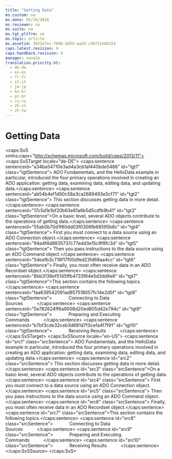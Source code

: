 ```yaml
---
title: "Getting Data"
ms.custom: na
ms.date: 05/16/2016
ms.reviewer: na
ms.suite: na
ms.tgt_pltfrm: na
ms.topic: article
ms.assetid: 3931e7ec-f66b-4d5d-aad3-c4bf12e8b154
caps.latest.revision: 9
caps.handback.revision: 9
manager: sonalm
translation.priority.ht: 
  - de-de
  - es-es
  - fr-fr
  - it-it
  - ja-jp
  - ko-kr
  - pt-br
  - ru-ru
  - zh-cn
  - zh-tw
---
```

# Getting Data
<?xml version="1.0" encoding="utf-8"?>
<caps:SxS xmlns:caps="http://schemas.microsoft.com/build/caps/2013/11">
  <caps:SxSTarget locale="de-DE">
    <developerReferenceWithoutSyntaxDocument xsi:schemaLocation="http://ddue.schemas.microsoft.com/authoring/2003/5 http://dduestorage.blob.core.windows.net/ddueschema/developer.xsd" xmlns="http://ddue.schemas.microsoft.com/authoring/2003/5" xmlns:xlink="http://www.w3.org/1999/xlink" xmlns:xsi="http://www.w3.org/2001/XMLSchema-instance">
      <introduction>
        <para>
          <caps:sentence sentenceid="a34ba54710e3ad4a3cb1af440bde5486" id="tgt1" class="tgtSentence">
            <legacyLink xlink:href="d6a66928-e68f-4c38-b87a-838c5de50a28">ADO Fundamentals</legacyLink>, and the <legacyLink xlink:href="de4bcd56-dac2-45e6-95ab-9fd7f25878fc">HelloData</legacyLink> example in particular, introduced the four primary operations involved in creating an ADO application: getting data, examining data, editing data, and updating data.</caps:sentence>
          <caps:sentence sentenceid="ab54b4ef1d90c58a3ca2689493e5cf71" id="tgt2" class="tgtSentence"> This section discusses getting data in more detail.</caps:sentence>
        </para>
        <para>
          <caps:sentence sentenceid="17c5d1e1bf20b63e61a6b5d5cdfb9b41" id="tgt3" class="tgtSentence">On a basic level, several ADO objects contribute to the operations of getting data.</caps:sentence>
          <caps:sentence sentenceid="55ab0b70d1f60dd03f0306fb68595b8c" id="tgt4" class="tgtSentence"> First you must connect to a data source using an ADO <legacyBold>Connection</legacyBold> object.</caps:sentence>
          <caps:sentence sentenceid="94a4f4d8835737c77edd3e15c9f8fc3d" id="tgt5" class="tgtSentence"> Then you pass instructions to the data source using an ADO <legacyBold>Command</legacyBold> object.</caps:sentence>
          <caps:sentence sentenceid="5deafb3c716f17f00dfed23fd68aa4cc" id="tgt6" class="tgtSentence"> Finally, you most often receive data in an ADO <legacyBold>Recordset</legacyBold> object.</caps:sentence>
        </para>
        <para>
          <caps:sentence sentenceid="8bb3138ef5145ffb4733f64e5d3dd6e6" id="tgt7" class="tgtSentence">This section contains the following topics.</caps:sentence>
        </para>
        <list class="bullet">
          <listItem>
            <para>
              <caps:sentence sentenceid="faa639542091ad857518057fc14e2d5f" id="tgt8" class="tgtSentence">             <legacyLink xlink:href="82770486-37bd-4c90-885f-6817a7c77ad7">Connecting to Data Sources</legacyLink>           </caps:sentence>
            </para>
          </listItem>
          <listItem>
            <para>
              <caps:sentence sentenceid="5e782624ff6a9008d20ed805d42e794c" id="tgt9" class="tgtSentence">             <legacyLink xlink:href="7448d9ee-7f4b-47e3-be54-2df8c9bbac32">Preparing and Executing Commands</legacyLink>           </caps:sentence>
            </para>
          </listItem>
          <listItem>
            <para>
              <caps:sentence sentenceid="b7bf3cde32ceb3d681d7f3cefa4f7f91" id="tgt10" class="tgtSentence">             <legacyLink xlink:href="791aa26e-7aae-477e-9f05-5cd46e1de095">Receiving Results</legacyLink>           </caps:sentence>
            </para>
          </listItem>
        </list>
      </introduction>
      <relatedTopics></relatedTopics>
    </developerReferenceWithoutSyntaxDocument>
  </caps:SxSTarget>
  <caps:SxSSource locale="en-US">
    <developerReferenceWithoutSyntaxDocument xsi:schemaLocation="http://ddue.schemas.microsoft.com/authoring/2003/5 http://dduestorage.blob.core.windows.net/ddueschema/developer.xsd" xmlns="http://ddue.schemas.microsoft.com/authoring/2003/5" xmlns:xlink="http://www.w3.org/1999/xlink" xmlns:xsi="http://www.w3.org/2001/XMLSchema-instance">
      <introduction>
        <para>
          <caps:sentence id="src1" class="srcSentence">
            <legacyLink xlink:href="d6a66928-e68f-4c38-b87a-838c5de50a28">ADO Fundamentals</legacyLink>, and the <legacyLink xlink:href="de4bcd56-dac2-45e6-95ab-9fd7f25878fc">HelloData</legacyLink> example in particular, introduced the four primary operations involved in creating an ADO application: getting data, examining data, editing data, and updating data.</caps:sentence>
          <caps:sentence id="src2" class="srcSentence"> This section discusses getting data in more detail.</caps:sentence>
        </para>
        <para>
          <caps:sentence id="src3" class="srcSentence">On a basic level, several ADO objects contribute to the operations of getting data.</caps:sentence>
          <caps:sentence id="src4" class="srcSentence"> First you must connect to a data source using an ADO <legacyBold>Connection</legacyBold> object.</caps:sentence>
          <caps:sentence id="src5" class="srcSentence"> Then you pass instructions to the data source using an ADO <legacyBold>Command</legacyBold> object.</caps:sentence>
          <caps:sentence id="src6" class="srcSentence"> Finally, you most often receive data in an ADO <legacyBold>Recordset</legacyBold> object.</caps:sentence>
        </para>
        <para>
          <caps:sentence id="src7" class="srcSentence">This section contains the following topics.</caps:sentence>
        </para>
        <list class="bullet">
          <listItem>
            <para>
              <caps:sentence id="src8" class="srcSentence">             <legacyLink xlink:href="82770486-37bd-4c90-885f-6817a7c77ad7">Connecting to Data Sources</legacyLink>           </caps:sentence>
            </para>
          </listItem>
          <listItem>
            <para>
              <caps:sentence id="src9" class="srcSentence">             <legacyLink xlink:href="7448d9ee-7f4b-47e3-be54-2df8c9bbac32">Preparing and Executing Commands</legacyLink>           </caps:sentence>
            </para>
          </listItem>
          <listItem>
            <para>
              <caps:sentence id="src10" class="srcSentence">             <legacyLink xlink:href="791aa26e-7aae-477e-9f05-5cd46e1de095">Receiving Results</legacyLink>           </caps:sentence>
            </para>
          </listItem>
        </list>
      </introduction>
      <relatedTopics></relatedTopics>
    </developerReferenceWithoutSyntaxDocument>
  </caps:SxSSource>
</caps:SxS>